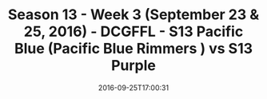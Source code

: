 ---
title: Season 13 - Week 3 (September 23 & 25, 2016) - DCGFFL - S13 Pacific Blue (Pacific
  Blue Rimmers ) vs S13 Purple
teams-score:
- team: _teams/s13-pacific-blue.md
  score:
- team: _teams/s13-purple.md
  score: 20
mvp: C. Gillyard (Pacific); C. Hobbs (Purple)
game-ball: A. Lubash (Pacific); M. Gillette (Purple)
season: 13
week: 3
date: '2016-09-25T17:00:31'
pageid: season-13-week-3-september-23-25-2016-4823-vs-4825
---